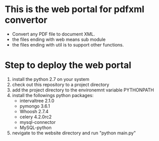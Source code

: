 # This is the web portal for pdfxml convertor 
* Convert any PDF file to document XML.
* the files ending with web means sub module
* the files ending with util is to support other functions.

# Step to deploy the web portal
1. install the python 2.7 on your system
2. check out this repository to a project directory
3. add the project directory to the environemnt variable PYTHONPATH
4. install the followings python packages:
   * intervaltree 2.1.0
   * pymongo 3.6.1
   * Whoosh 2.7.4
   * celery 4.2.0rc2
   * mysql-connector
   * MySQL-python
5. nevigate to the website directory and run "python main.py"
